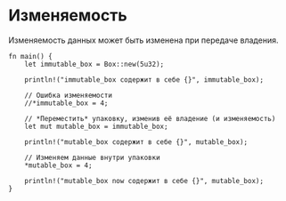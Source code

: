 # Изменяемость

Изменяемость данных может быть изменена при передаче владения.

```rust,editable
fn main() {
    let immutable_box = Box::new(5u32);

    println!("immutable_box содержит в себе {}", immutable_box);

    // Ошибка изменяемости
    //*immutable_box = 4;

    // *Переместить* упаковку, изменив её владение (и изменяемость)
    let mut mutable_box = immutable_box;

    println!("mutable_box содержит в себе {}", mutable_box);

    // Изменяем данные внутри упаковки
    *mutable_box = 4;

    println!("mutable_box now содержит в себе {}", mutable_box);
}
```